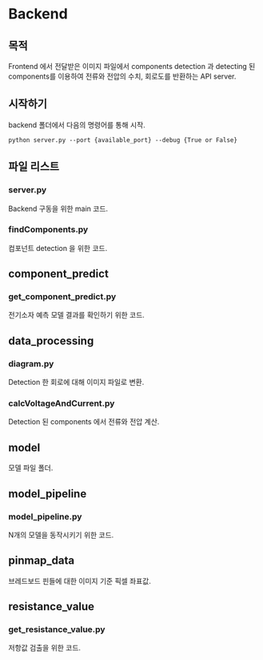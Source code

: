 # Backend

## 목적
Frontend 에서 전달받은 이미지 파일에서 components detection 과 detecting 된 components를 이용하여 전류와 전압의 수치, 회로도를 반환하는 API server. 

## 시작하기
backend 폴더에서 다음의 명령어를 통해 시작. 

```
python server.py --port {available_port} --debug {True or False}
```

## 파일 리스트

### server.py
Backend 구동을 위한 main 코드. 
### findComponents.py
컴포넌트 detection 을 위한 코드. 

## component_predict
### get_component_predict.py
전기소자 예측 모델 결과를 확인하기 위한 코드.


## data_processing
### diagram.py
Detection 한 회로에 대해 이미지 파일로 변환. 
### calcVoltageAndCurrent.py
Detection 된 components 에서 전류와 전압 계산. 


## model
모델 파일 폴더.

## model_pipeline
### model_pipeline.py
N개의 모델을 동작시키기 위한 코드.


## pinmap_data
브레드보드 핀들에 대한 이미지 기준 픽셀 좌표값.


## resistance_value
### get_resistance_value.py
저항값 검출을 위한 코드.